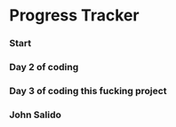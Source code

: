 # Progress Tracker 

### Start
### Day 2 of coding
### Day 3 of coding this fucking project
### John Salido
